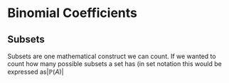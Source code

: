 # Binomial Coefficients

## Subsets

Subsets are one mathematical construct we can count. If we wanted to count how many possible subsets a set has (in set notation this would be expressed as|$\mathbb{P}{(A)}|$
